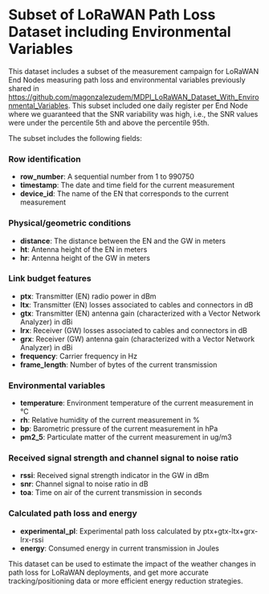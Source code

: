 # Subset of LoRaWAN Path Loss Dataset including Environmental Variables
This dataset includes a subset of the measurement campaign for LoRaWAN End Nodes measuring path loss and environmental variables previously shared in https://github.com/magonzalezudem/MDPI_LoRaWAN_Dataset_With_Environmental_Variables. This subset included one daily register per End Node where we guaranteed that the SNR variability was high, i.e., the SNR values were under the percentile 5th and above the percentile 95th. 

The subset includes the following fields:

### Row identification
- **row_number**: A sequential number from 1 to 990750
- **timestamp**: The date and time field for the current measurement
- **device_id**: The name of the EN that corresponds to the current measurement
### Physical/geometric conditions
- **distance**: The distance between the EN and the GW in meters
- **ht**: Antenna height of the EN in meters
- **hr**: Antenna height of the GW in meters
### Link budget features
- **ptx**: Transmitter (EN) radio power in dBm
- **ltx**: Transmitter (EN) losses associated to cables and connectors in dB
- **gtx**: Transmitter (EN) antenna gain (characterized with a Vector Network Analyzer) in dBi
- **lrx**: Receiver (GW) losses associated to cables and connectors in dB
- **grx**: Receiver (GW) antenna gain (characterized with a Vector Network Analyzer) in dBi
- **frequency**: Carrier frequency in Hz
- **frame_length**: Number of bytes of the current transmission
### Environmental variables
- **temperature**: Environment temperature of the current measurement in °C
- **rh**: Relative humidity of the current measurement in %
- **bp**: Barometric pressure of the current measurement in hPa
- **pm2_5**: Particulate matter of the current measurement in ug/m3
### Received signal strength and channel signal to noise ratio
- **rssi**: Received signal strength indicator in the GW in dBm
- **snr**: Channel signal to noise ratio in dB
- **toa**: Time on air of the current transmission in seconds
### Calculated path loss and energy
- **experimental_pl**: Experimental path loss calculated by ptx+gtx-ltx+grx-lrx-rssi
- **energy**: Consumed energy in current transmission in Joules

This dataset can be used to estimate the impact of the weather changes in path loss for LoRaWAN deployments, and get more accurate tracking/positioning data or more efficient energy reduction strategies.
